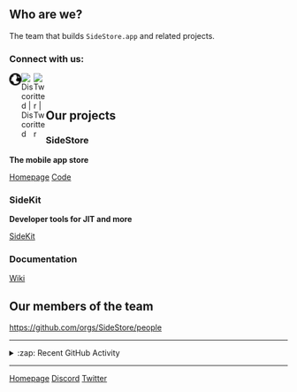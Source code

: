 <!-- 
Docs: How to use GitHub README and actions to auto-generate embedded content.
https://github.com/anuraghazra/github-readme-stats
https://www.youtube.com/watch?v=n6d4KHSKqGk
https://github.com/rahuldkjain/github-profile-readme-generator
 -->

## Who are we?

The team that builds `SideStore.app` and related projects.

### Connect with us:

<!--
[![Website](https://img.shields.io/website?label=sidestore.io&style=for-the-badge&url=https://sidestore.io)](https://sidestore.io)
[![Twitter Follow](https://img.shields.io/twitter/follow/sidestore_io?color=1DA1F2&logo=twitter&style=for-the-badge)](https://twitter.com/intent/follow?original_referer=https%3A%2F%2Fgithub.com%2Fsidestore&screen_name=sidestore)
[![GitHub Followers](https://img.shields.io/github/followers/sidestore?style=for-the-badge)]()
[![GitHub Sponsors](https://img.shields.io/github/sponsors/sidestore?style=for-the-badge
)]() 
-->

[<img align="left" alt="sidestore.io" width="22px" src="https://raw.githubusercontent.com/iconic/open-iconic/master/svg/globe.svg" />][website]
[<img align="left" alt="Discord | Discord" width="22px" src="https://cdn.jsdelivr.net/npm/simple-icons@v3/icons/discord.svg" />][discord]
[<img align="left" alt="Twitter | Twitter" width="22px" src="https://cdn.jsdelivr.net/npm/simple-icons@v3/icons/twitter.svg" />][twitter]

<br />
<br />

## Our projects

### SideStore

__The mobile app store__

[Homepage][website]
[Code][git.sidestore]

### SideKit

__Developer tools for JIT and more__

[SideKit][git.sidekit]

### Documentation

[Wiki][wiki]

## Our members of the team

https://github.com/orgs/SideStore/people

---

<details>
  <summary>:zap: Recent GitHub Activity</summary>

<!--START_SECTION:activity-->
1. 🗣 Commented on [#1000](https://github.com/SideStore/SideStore/issues/1000) in [SideStore/SideStore](https://github.com/SideStore/SideStore)
2. 🗣 Commented on [#1000](https://github.com/SideStore/SideStore/issues/1000) in [SideStore/SideStore](https://github.com/SideStore/SideStore)
3. 🗣 Commented on [#1000](https://github.com/SideStore/SideStore/issues/1000) in [SideStore/SideStore](https://github.com/SideStore/SideStore)
4. 🗣 Commented on [#1000](https://github.com/SideStore/SideStore/issues/1000) in [SideStore/SideStore](https://github.com/SideStore/SideStore)
5. 🗣 Commented on [#1000](https://github.com/SideStore/SideStore/issues/1000) in [SideStore/SideStore](https://github.com/SideStore/SideStore)
6. 🗣 Commented on [#1000](https://github.com/SideStore/SideStore/issues/1000) in [SideStore/SideStore](https://github.com/SideStore/SideStore)
7. 🗣 Commented on [#1000](https://github.com/SideStore/SideStore/issues/1000) in [SideStore/SideStore](https://github.com/SideStore/SideStore)
8. ❗️ Opened issue [#1003](https://github.com/SideStore/SideStore/issues/1003) in [SideStore/SideStore](https://github.com/SideStore/SideStore)
9. ❗️ Opened issue [#1002](https://github.com/SideStore/SideStore/issues/1002) in [SideStore/SideStore](https://github.com/SideStore/SideStore)
10. ❗️ Closed issue [#1001](https://github.com/SideStore/SideStore/issues/1001) in [SideStore/SideStore](https://github.com/SideStore/SideStore)
11. 🗣 Commented on [#1001](https://github.com/SideStore/SideStore/issues/1001) in [SideStore/SideStore](https://github.com/SideStore/SideStore)
12. 🗣 Commented on [#1001](https://github.com/SideStore/SideStore/issues/1001) in [SideStore/SideStore](https://github.com/SideStore/SideStore)
13. ❗️ Opened issue [#1001](https://github.com/SideStore/SideStore/issues/1001) in [SideStore/SideStore](https://github.com/SideStore/SideStore)
14. 🗣 Commented on [#993](https://github.com/SideStore/SideStore/issues/993) in [SideStore/SideStore](https://github.com/SideStore/SideStore)
15. 🗣 Commented on [#169](https://github.com/SideStore/SideStore/issues/169) in [SideStore/SideStore](https://github.com/SideStore/SideStore)
16. 💪 Opened PR [#72](https://github.com/SideStore/sidestore.github.io/pull/72) in [SideStore/sidestore.github.io](https://github.com/SideStore/sidestore.github.io)
17. 🗣 Commented on [#998](https://github.com/SideStore/SideStore/issues/998) in [SideStore/SideStore](https://github.com/SideStore/SideStore)
18. 🗣 Commented on [#700](https://github.com/SideStore/SideStore/issues/700) in [SideStore/SideStore](https://github.com/SideStore/SideStore)
19. 🗣 Commented on [#998](https://github.com/SideStore/SideStore/issues/998) in [SideStore/SideStore](https://github.com/SideStore/SideStore)
20. ❗️ Opened issue [#998](https://github.com/SideStore/SideStore/issues/998) in [SideStore/SideStore](https://github.com/SideStore/SideStore)
<!--END_SECTION:activity-->

</details>

---

[Homepage][patreon] [Discord][discord] [Twitter][twitter]

<!--
- [Patreon][patreon]
- [OpenCollective][opencollective]
- [YouTube][youtube]
-->

[website]: https://sidestore.io
[wiki]: https://wiki.sidestore.io
[twitter]: https://twitter.com/sidestore_io
[discord]: https://discord.gg/sidestore-949183273383395328
[youtube]: https://youtube.com/TODO
[patreon]: https://www.patreon.com/SideStore
[opencollective]: https://opencollective.com/TODO
[git.sidestore]: https://github.com/SideStore/SideStore/
[git.sidekit]: https://github.com/SideStore/SideKit


